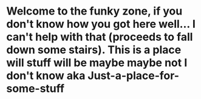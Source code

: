 # Welcome to the funky zone, if you don't know how you got here well… I can't help with that (proceeds to fall down some stairs). This is a place will stuff will be maybe maybe not I don't know aka Just-a-place-for-some-stuff
